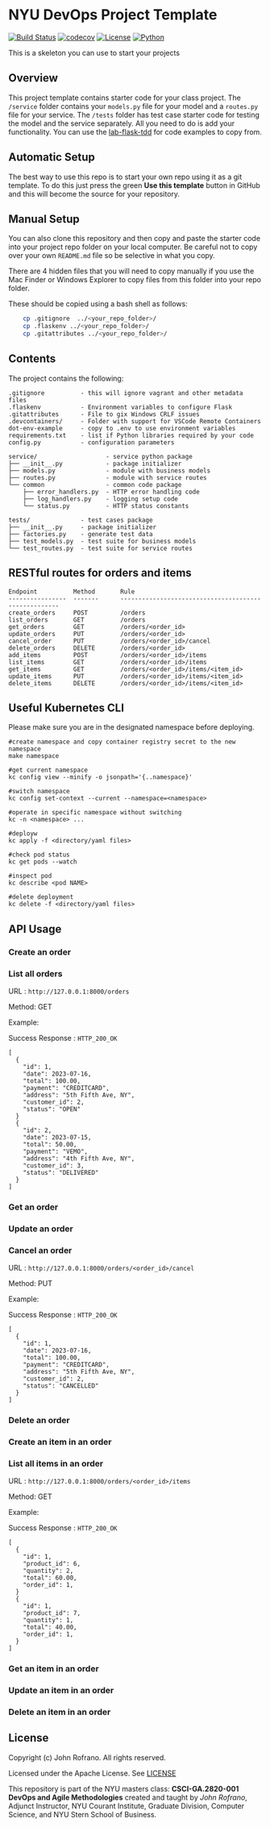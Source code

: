 # NYU DevOps Project Template

[![Build Status](https://github.com/CSCI-GA-2820-SU23-001/orders/actions/workflows/tdd.yml/badge.svg)](https://github.com/CSCI-GA-2820-SU23-001/orders/actions)
[![codecov](https://codecov.io/gh/CSCI-GA-2820-SU23-001/orders/branch/master/graph/badge.svg?token=XCIARUSKK0)](https://codecov.io/gh/CSCI-GA-2820-SU23-001/orders)
[![License](https://img.shields.io/badge/License-Apache_2.0-blue.svg)](https://opensource.org/licenses/Apache-2.0)
[![Python](https://img.shields.io/badge/Language-Python-blue.svg)](https://python.org/)

This is a skeleton you can use to start your projects

## Overview

This project template contains starter code for your class project. The `/service` folder contains your `models.py` file for your model and a `routes.py` file for your service. The `/tests` folder has test case starter code for testing the model and the service separately. All you need to do is add your functionality. You can use the [lab-flask-tdd](https://github.com/nyu-devops/lab-flask-tdd) for code examples to copy from.

## Automatic Setup

The best way to use this repo is to start your own repo using it as a git template. To do this just press the green **Use this template** button in GitHub and this will become the source for your repository.

## Manual Setup

You can also clone this repository and then copy and paste the starter code into your project repo folder on your local computer. Be careful not to copy over your own `README.md` file so be selective in what you copy.

There are 4 hidden files that you will need to copy manually if you use the Mac Finder or Windows Explorer to copy files from this folder into your repo folder.

These should be copied using a bash shell as follows:

```bash
    cp .gitignore  ../<your_repo_folder>/
    cp .flaskenv ../<your_repo_folder>/
    cp .gitattributes ../<your_repo_folder>/
```

## Contents

The project contains the following:

```text
.gitignore          - this will ignore vagrant and other metadata files
.flaskenv           - Environment variables to configure Flask
.gitattributes      - File to gix Windows CRLF issues
.devcontainers/     - Folder with support for VSCode Remote Containers
dot-env-example     - copy to .env to use environment variables
requirements.txt    - list if Python libraries required by your code
config.py           - configuration parameters

service/                   - service python package
├── __init__.py            - package initializer
├── models.py              - module with business models
├── routes.py              - module with service routes
└── common                 - common code package
    ├── error_handlers.py  - HTTP error handling code
    ├── log_handlers.py    - logging setup code
    └── status.py          - HTTP status constants

tests/              - test cases package
├── __init__.py     - package initializer
├── factories.py    - generate test data
├── test_models.py  - test suite for business models
└── test_routes.py  - test suite for service routes
```

## RESTful routes for orders and items
```text
Endpoint          Method       Rule
----------------  -------      -----------------------------------------------------
create_orders     POST         /orders
list_orders       GET          /orders        
get_orders        GET          /orders/<order_id>
update_orders     PUT          /orders/<order_id>
cancel_order      PUT          /orders/<order_id>/cancel
delete_orders     DELETE       /orders/<order_id>
add_items         POST         /orders/<order_id>/items
list_items        GET          /orders/<order_id>/items    
get_items         GET          /orders/<order_id>/items/<item_id>
update_items      PUT          /orders/<order_id>/items/<item_id>
delete_items      DELETE       /orders/<order_id>/items/<item_id>
```
## Useful Kubernetes CLI
Please make sure you are in the designated namespace before deploying.
```
#create namespace and copy container registry secret to the new namespace
make namespace

#get current namespace
kc config view --minify -o jsonpath='{..namespace}'

#switch namespace
kc config set-context --current --namespace=<namespace>

#operate in specific namespace without switching
kc -n <namespace> ...

#deployw
kc apply -f <directory/yaml files>

#check pod status
kc get pods --watch

#inspect pod
kc describe <pod NAME>

#delete deployment
kc delete -f <directory/yaml files>
```

## API Usage

### Create an order

### List all orders
URL : ```http://127.0.0.1:8000/orders```

Method: GET

Example:

Success Response : ```HTTP_200_OK```

```text
[
  {
    "id": 1,
    "date": 2023-07-16,
    "total": 100.00,
    "payment": "CREDITCARD",
    "address": "5th Fifth Ave, NY",
    "customer_id": 2,
    "status": "OPEN"
  }
  {
    "id": 2,
    "date": 2023-07-15,
    "total": 50.00,
    "payment": "VEMO",
    "address": "4th Fifth Ave, NY",
    "customer_id": 3,
    "status": "DELIVERED"
  }
]
```

### Get an order

### Update an order

### Cancel an order
URL : ```http://127.0.0.1:8000/orders/<order_id>/cancel```

Method: PUT

Example:

Success Response : ```HTTP_200_OK```

```text
[
  {
    "id": 1,
    "date": 2023-07-16,
    "total": 100.00,
    "payment": "CREDITCARD",
    "address": "5th Fifth Ave, NY",
    "customer_id": 2,
    "status": "CANCELLED"
  }
]
```

### Delete an order

### Create an item in an order

### List all items in an order
URL : ```http://127.0.0.1:8000/orders/<order_id>/items```

Method: GET

Example:

Success Response : ```HTTP_200_OK```

```text
[
  {
    "id": 1,
    "product_id": 6,
    "quantity": 2,
    "total": 60.00,
    "order_id": 1,
  }
  {
    "id": 1,
    "product_id": 7,
    "quantity": 1,
    "total": 40.00,
    "order_id": 1,
  }
]
```

### Get an item in an order

### Update an item in an order

### Delete an item in an order


## License

Copyright (c) John Rofrano. All rights reserved.

Licensed under the Apache License. See [LICENSE](LICENSE)

This repository is part of the NYU masters class: **CSCI-GA.2820-001 DevOps and Agile Methodologies** created and taught by *John Rofrano*, Adjunct Instructor, NYU Courant Institute, Graduate Division, Computer Science, and NYU Stern School of Business.
